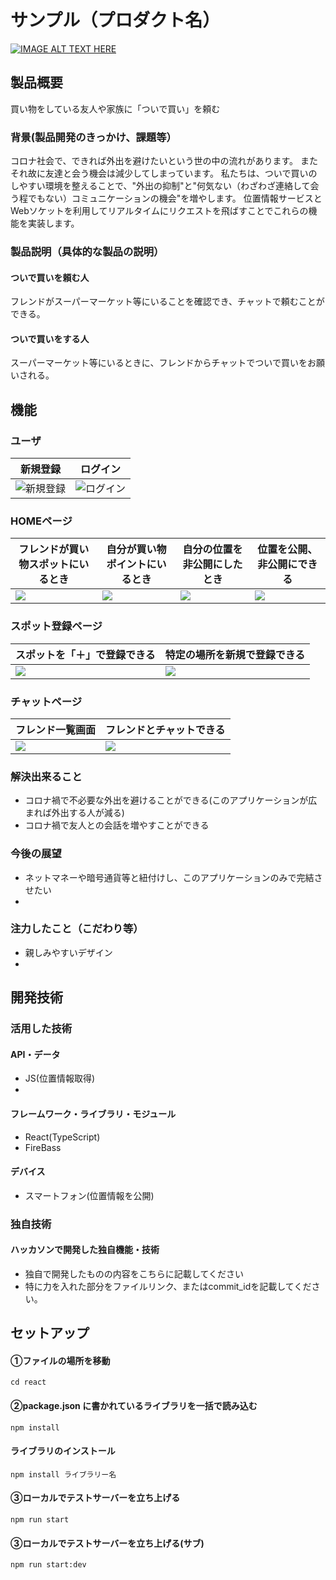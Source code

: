 # サンプル（プロダクト名）

[![IMAGE ALT TEXT HERE](https://jphacks.com/wp-content/uploads/2020/09/JPHACKS2020_ogp.jpg)](https://www.youtube.com/watch?v=G5rULR53uMk)

## 製品概要
買い物をしている友人や家族に「ついで買い」を頼む

### 背景(製品開発のきっかけ、課題等）
コロナ社会で、できれば外出を避けたいという世の中の流れがあります。
またそれ故に友達と会う機会は減少してしまっています。
私たちは、ついで買いのしやすい環境を整えることで、"外出の抑制"と"何気ない（わざわざ連絡して会う程でもない）コミュニケーションの機会"を増やします。
位置情報サービスとWebソケットを利用してリアルタイムにリクエストを飛ばすことでこれらの機能を実装します。

### 製品説明（具体的な製品の説明）
#### ついで買いを頼む人
フレンドがスーパーマーケット等にいることを確認でき、チャットで頼むことができる。

#### ついで買いをする人
スーパーマーケット等にいるときに、フレンドからチャットでついで買いをお願いされる。

## 機能
### ユーザ
|新規登録|ログイン|
|---|---|
|![新規登録](assets/SingUp.png)|![ログイン](assets/Login.png)|

### HOMEページ
|フレンドが買い物スポットにいるとき|自分が買い物ポイントにいるとき|自分の位置を非公開にしたとき|位置を公開、非公開にできる|
|---|---|---|---|
|![](assets/HOME(通知が来てる時).png)|![](assets/HOME(場所の登録がある時・買い物してる時)Home%20(1).png)|![](assets/HOME(場所の登録がある時・非公開の時).png)|![](assets/LocationStatus(公開設定).png)|

### スポット登録ページ
|スポットを「＋」で登録できる|特定の場所を新規で登録できる|
|---|---|
|![](assets/LocationAdd(押した).png)|![](assets/LocationRegister(特定の場所を検索？？).png)|

### チャットページ
|フレンド一覧画面|フレンドとチャットできる|
|---|---|
|![](assets/場所にいる時？&通知来た時.png)|![](assets/ChatRoom.png)|


### 解決出来ること
- コロナ禍で不必要な外出を避けることができる(このアプリケーションが広まれば外出する人が減る)
- コロナ禍で友人との会話を増やすことができる
### 今後の展望
- ネットマネーや暗号通貨等と紐付けし、このアプリケーションのみで完結させたい
- 
### 注力したこと（こだわり等）
* 親しみやすいデザイン
* 

## 開発技術
### 活用した技術
#### API・データ
* JS(位置情報取得) 
* 

#### フレームワーク・ライブラリ・モジュール
* React(TypeScript)
* FireBass

#### デバイス
* スマートフォン(位置情報を公開)

### 独自技術
#### ハッカソンで開発した独自機能・技術
* 独自で開発したものの内容をこちらに記載してください
* 特に力を入れた部分をファイルリンク、またはcommit_idを記載してください。

## セットアップ

#### ①ファイルの場所を移動
```
cd react
```

#### ②package.json に書かれているライブラリを一括で読み込む

```
npm install
```

#### ライブラリのインストール

```
npm install ライブラリー名
```

#### ③ローカルでテストサーバーを立ち上げる

```
npm run start
```

#### ③ローカルでテストサーバーを立ち上げる(サブ)

```
npm run start:dev
```
